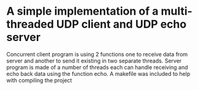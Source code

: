 # A simple implementation of a multi-threaded UDP client and UDP echo server
Concurrent client program is using 2 functions one to receive data from server and another to send it existing in two separate threads.
Server program is made of a number of threads each can handle receiving and echo back data using the function echo.
A makefile was included to help with compiling the project